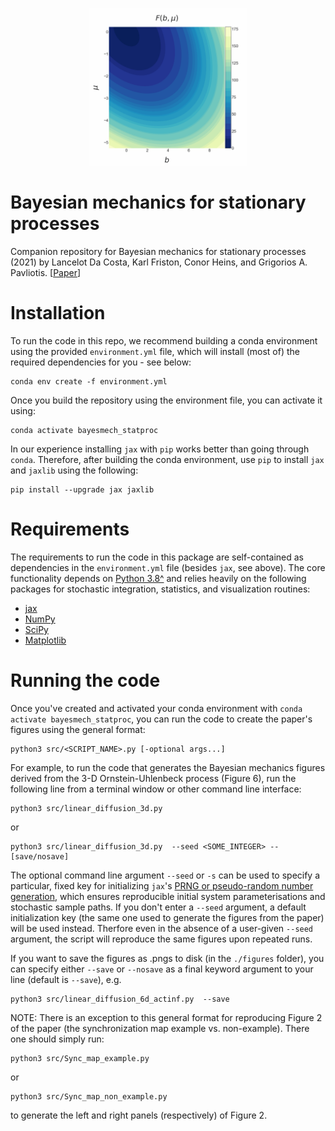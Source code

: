 <!-- ![alt-text](https://github.com/conorheins/bayesian-mechanics-sdes/blob/repo_reorganization/just_fe_contour.gif)
 -->
 
<p align="center">
  <img src="https://github.com/conorheins/bayesian-mechanics-sdes/blob/main/just_fe_contour.gif" width="50%" height="50%"/>
</p>

# Bayesian mechanics for stationary processes

Companion repository for Bayesian mechanics for stationary processes (2021) by Lancelot Da Costa, Karl Friston, Conor Heins, and Grigorios A. Pavliotis.
[[Paper](https://royalsocietypublishing.org/doi/10.1098/rspa.2021.0518)]


# Installation 

To run the code in this repo, we recommend building a conda environment using the provided `environment.yml` file, which 
will install (most of) the required dependencies for you - see below:

```
conda env create -f environment.yml
```

Once you build the repository using the environment file, you can activate it using:

```
conda activate bayesmech_statproc
```

In our experience installing `jax` with `pip` works better than going through `conda`. Therefore, after building the conda environment, use `pip` to install `jax` and `jaxlib` using the following:

```
pip install --upgrade jax jaxlib
```

# Requirements

The requirements to run the code in this package are self-contained as dependencies in the `environment.yml` file (besides `jax`, see above). The core functionality depends on [Python 3.8^](https://www.python.org/downloads/release/python-380/) and relies heavily on the following packages for stochastic integration, statistics, and visualization routines:

* [jax](https://github.com/google/jax)
* [NumPy](https://github.com/numpy/numpy)
* [SciPy](http://numpy.scipy.org/)
* [Matplotlib](https://github.com/matplotlib/matplotlib)

# Running the code

Once you've created and activated your conda environment with `conda activate bayesmech_statproc`, you can run the code to create the paper's figures using the general format:

```
python3 src/<SCRIPT_NAME>.py [-optional args...]
```

For example, to run the code that generates the Bayesian mechanics figures derived from the 3-D Ornstein-Uhlenbeck process (Figure 6), run the following line from a terminal window or other command line interface:

```
python3 src/linear_diffusion_3d.py 
```

or

```
python3 src/linear_diffusion_3d.py  --seed <SOME_INTEGER> --[save/nosave]
```

The optional command line argument `--seed` or `-s` can be used to specify a particular, fixed key for initializing `jax`'s [PRNG or pseudo-random number generation](https://jax.readthedocs.io/en/latest/jax.random.html), which ensures reproducible initial system parameterisations and stochastic sample paths. If you don't enter a `--seed` argument, a default initialization key (the same one used to generate the figures from the paper) will be used instead. Therfore even in the absence of a user-given `--seed` argument, the script will reproduce the same figures upon repeated runs.

If you want to save the figures as .pngs to disk (in the `./figures` folder), you can specify either `--save` or `--nosave` as a final keyword argument to your line (default is `--save`), e.g.


```
python3 src/linear_diffusion_6d_actinf.py  --save
```

NOTE: There is an exception to this general format for reproducing Figure 2 of the paper (the synchronization map example vs. non-example). There one should simply run:

```
python3 src/Sync_map_example.py
```

or 


```
python3 src/Sync_map_non_example.py
```

to generate the left and right panels (respectively) of Figure 2.
